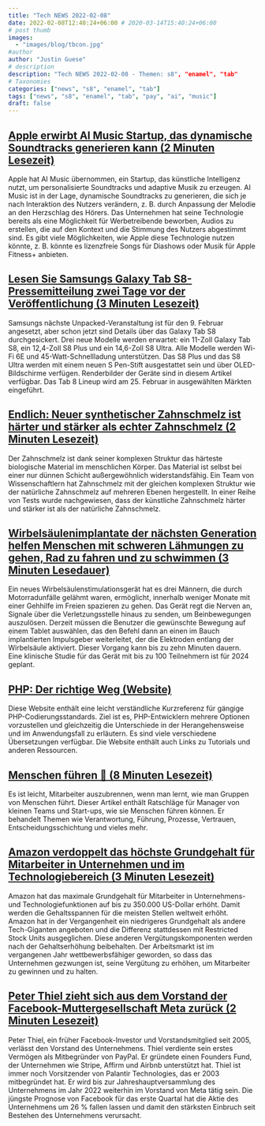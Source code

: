 ```yaml
---
title: "Tech NEWS 2022-02-08"
date: 2022-02-08T12:40:24+06:00 # 2020-03-14T15:40:24+06:00
# post thumb
images:
  - "images/blog/tbcon.jpg"
#author
author: "Justin Guese"
# description
description: "Tech NEWS 2022-02-08 - Themen: s8", "enamel", "tab"
# Taxonomies
categories: ["news", "s8", "enamel", "tab"]
tags: ["news", "s8", "enamel", "tab", "pay", "ai", "music"]
draft: false
---
```


## [Apple erwirbt AI Music Startup, das dynamische Soundtracks generieren kann (2 Minuten Lesezeit)](https://www.macrumors.com/2022/02/07/apple-acquires-ai-music/)

 Apple hat AI Music übernommen, ein Startup, das künstliche Intelligenz nutzt, um personalisierte Soundtracks und adaptive Musik zu erzeugen. AI Music ist in der Lage, dynamische Soundtracks zu generieren, die sich je nach Interaktion des Nutzers verändern, z. B. durch Anpassung der Melodie an den Herzschlag des Hörers. Das Unternehmen hat seine Technologie bereits als eine Möglichkeit für Werbetreibende beworben, Audios zu erstellen, die auf den Kontext und die Stimmung des Nutzers abgestimmt sind. Es gibt viele Möglichkeiten, wie Apple diese Technologie nutzen könnte, z. B. könnte es lizenzfreie Songs für Diashows oder Musik für Apple Fitness+ anbieten.

## [Lesen Sie Samsungs Galaxy Tab S8-Pressemitteilung zwei Tage vor der Veröffentlichung (3 Minuten Lesezeit)](https://www.theverge.com/2022/2/7/22922631/samsung-galaxy-tab-s8-lineup-leaks-renders-evan-blass-press-release?scrolla=5eb6d68b7fedc32c19ef33b4)

 Samsungs nächste Unpacked-Veranstaltung ist für den 9. Februar angesetzt, aber schon jetzt sind Details über das Galaxy Tab S8 durchgesickert. Drei neue Modelle werden erwartet: ein 11-Zoll Galaxy Tab S8, ein 12,4-Zoll S8 Plus und ein 14,6-Zoll S8 Ultra. Alle Modelle werden Wi-Fi 6E und 45-Watt-Schnellladung unterstützen. Das S8 Plus und das S8 Ultra werden mit einem neuen S Pen-Stift ausgestattet sein und über OLED-Bildschirme verfügen. Renderbilder der Geräte sind in diesem Artikel verfügbar. Das Tab 8 Lineup wird am 25. Februar in ausgewählten Märkten eingeführt.

## [Endlich: Neuer synthetischer Zahnschmelz ist härter und stärker als echter Zahnschmelz (2 Minuten Lesezeit)](https://scitechdaily.com/at-last-new-synthetic-tooth-enamel-is-harder-and-stronger-than-the-real-thing/)

 Der Zahnschmelz ist dank seiner komplexen Struktur das härteste biologische Material im menschlichen Körper. Das Material ist selbst bei einer nur dünnen Schicht außergewöhnlich widerstandsfähig. Ein Team von Wissenschaftlern hat Zahnschmelz mit der gleichen komplexen Struktur wie der natürliche Zahnschmelz auf mehreren Ebenen hergestellt. In einer Reihe von Tests wurde nachgewiesen, dass der künstliche Zahnschmelz härter und stärker ist als der natürliche Zahnschmelz.

## [Wirbelsäulenimplantate der nächsten Generation helfen Menschen mit schweren Lähmungen zu gehen, Rad zu fahren und zu schwimmen (3 Minuten Lesedauer)](https://www.science.org/content/article/next-generation-spinal-implants-help-people-severe-paralysis-walk-cycle-and-swim)

 Ein neues Wirbelsäulenstimulationsgerät hat es drei Männern, die durch Motorradunfälle gelähmt waren, ermöglicht, innerhalb weniger Monate mit einer Gehhilfe im Freien spazieren zu gehen. Das Gerät regt die Nerven an, Signale über die Verletzungsstelle hinaus zu senden, um Beinbewegungen auszulösen. Derzeit müssen die Benutzer die gewünschte Bewegung auf einem Tablet auswählen, das den Befehl dann an einen im Bauch implantierten Impulsgeber weiterleitet, der die Elektroden entlang der Wirbelsäule aktiviert. Dieser Vorgang kann bis zu zehn Minuten dauern. Eine klinische Studie für das Gerät mit bis zu 100 Teilnehmern ist für 2024 geplant.

## [PHP: Der richtige Weg (Website)](https://phptherightway.com/)

 Diese Website enthält eine leicht verständliche Kurzreferenz für gängige PHP-Codierungsstandards. Ziel ist es, PHP-Entwicklern mehrere Optionen vorzustellen und gleichzeitig die Unterschiede in der Herangehensweise und im Anwendungsfall zu erläutern. Es sind viele verschiedene Übersetzungen verfügbar. Die Website enthält auch Links zu Tutorials und anderen Ressourcen.

## [Menschen führen 🤯 (8 Minuten Lesezeit)](https://klinger.io/posts/managing-people-%F0%9F%A4%AF)

 Es ist leicht, Mitarbeiter auszubrennen, wenn man lernt, wie man Gruppen von Menschen führt. Dieser Artikel enthält Ratschläge für Manager von kleinen Teams und Start-ups, wie sie Menschen führen können. Er behandelt Themen wie Verantwortung, Führung, Prozesse, Vertrauen, Entscheidungsschichtung und vieles mehr.

## [Amazon verdoppelt das höchste Grundgehalt für Mitarbeiter in Unternehmen und im Technologiebereich (3 Minuten Lesezeit)](https://siliconangle.com/2022/02/07/amazon-doubles-top-base-pay-corporate-tech-workers/)

 Amazon hat das maximale Grundgehalt für Mitarbeiter in Unternehmens- und Technologiefunktionen auf bis zu 350.000 US-Dollar erhöht. Damit werden die Gehaltsspannen für die meisten Stellen weltweit erhöht. Amazon hat in der Vergangenheit ein niedrigeres Grundgehalt als andere Tech-Giganten angeboten und die Differenz stattdessen mit Restricted Stock Units ausgeglichen. Diese anderen Vergütungskomponenten werden nach der Gehaltserhöhung beibehalten. Der Arbeitsmarkt ist im vergangenen Jahr wettbewerbsfähiger geworden, so dass das Unternehmen gezwungen ist, seine Vergütung zu erhöhen, um Mitarbeiter zu gewinnen und zu halten.

## [Peter Thiel zieht sich aus dem Vorstand der Facebook-Muttergesellschaft Meta zurück (2 Minuten Lesezeit)](https://www.cnbc.com/2022/02/07/peter-thiel-to-step-down-from-facebook-board.html/1/0100017ed9070a39-5680d4aa-0f73-4295-bd4a-c9c3ffe407c9-000000/i0CU5jj08iLZWklLGyPzbJzq4V02FMzOnG7XLWdve7c=236)

 Peter Thiel, ein früher Facebook-Investor und Vorstandsmitglied seit 2005, verlässt den Vorstand des Unternehmens. Thiel verdiente sein erstes Vermögen als Mitbegründer von PayPal. Er gründete einen Founders Fund, der Unternehmen wie Stripe, Affirm und Airbnb unterstützt hat. Thiel ist immer noch Vorsitzender von Palantir Technologies, das er 2003 mitbegründet hat. Er wird bis zur Jahreshauptversammlung des Unternehmens im Jahr 2022 weiterhin im Vorstand von Meta tätig sein. Die jüngste Prognose von Facebook für das erste Quartal hat die Aktie des Unternehmens um 26 % fallen lassen und damit den stärksten Einbruch seit Bestehen des Unternehmens verursacht.

